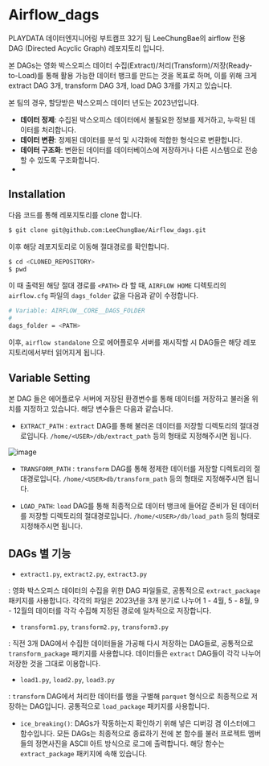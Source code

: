 # Airflow_dags

PLAYDATA 데이터엔지니어링 부트캠프 32기 팀 LeeChungBae의 airflow 전용 DAG (Directed Acyclic Graph) 레포지토리 입니다.

본 DAGs는 영화 박스오피스 데이터 수집(Extract)/처리(Transform)/저장(Ready-to-Load)를 통해 활용 가능한 데이터 뱅크를 만드는 것을 목표로 하며, 이를 위해 크게 extract DAG 3개, transform DAG 3개, load DAG 3개를 가지고 있습니다.

본 팀의 경우, 할당받은 박스오피스 데이터 년도는 2023년입니다.

- **데이터 정제**: 수집된 박스오피스 데이터에서 불필요한 정보를 제거하고, 누락된 데이터를 처리합니다.
- **데이터 변환**: 정제된 데이터를 분석 및 시각화에 적합한 형식으로 변환합니다.
- **데이터 구조화**: 변환된 데이터를 데이터베이스에 저장하거나 다른 시스템으로 전송할 수 있도록 구조화합니다.
- 

## Installation
다음 코드를 통해 레포지토리를 clone 합니다.
```bash
$ git clone git@github.com:LeeChungBae/Airflow_dags.git
```

이후 해당 레포지토리로 이동해 절대경로를 확인합니다.
```bash
$ cd <CLONED_REPOSITORY>
$ pwd
```
이 때 출력된 해당 절대 경로를 `<PATH>` 라 할 때, `AIRFLOW HOME` 디렉토리의 `airflow.cfg` 파일의 `dags_folder` 값을  다음과 같이 수정합니다.
```bash
# Variable: AIRFLOW__CORE__DAGS_FOLDER
#
dags_folder = <PATH>
```
이후, `airflow standalone` 으로 에어플로우 서버를 재시작할 시 DAG들은 해당 레포지토리에서부터 읽어지게 됩니다.

## Variable Setting
본 DAG 들은 에어플로우 서버에 저장된 환경변수를 통해 데이터를 저장하고 불러올 위치를 지정하고 있습니다. 해당 변수들은 다음과 같습니다.

- `EXTRACT_PATH` : `extract` DAG를 통해 불러온 데이터를 저장할 디렉토리의 절대경로입니다. `/home/<USER>/db/extract_path` 등의 형태로 지정해주시면 됩니다.

![image](https://github.com/user-attachments/assets/5c64f4ba-9aa6-48af-b3ad-5d8d82f2833c)

- `TRANSFORM_PATH` : `transform` DAG를 통해 정제한 데이터를 저장할 디렉토리의 절대경로입니다. `/home/<USER>db/transform_path` 등의 형태로 지정해주시면 됩니다.

- `LOAD_PATH`: `load` DAG를 통해 최종적으로 데이터 뱅크에 들어갈 준비가 된 데이터를 저장할 디렉토리의 절대경로입니다. `/home/<USER>/db/load_path` 등의 형태로 지정해주시면 됩니다.

## DAGs 별 기능
- `extract1.py`, `extract2.py`, `extract3.py`

 : 영화 박스오피스 데이터의 수집을 위한 DAG 파일들로, 공통적으로 `extract_package` 패키지를 사용합니다. 각각의 파일은 2023년을 3개 분기로 나누어 1 - 4월, 5 - 8월, 9 - 12월의 데이터를 각각 수집해 지정된 경로에 일차적으로 저장합니다. 

- `transform1.py`, `transform2.py`, `transform3.py`

 : 직전 3개 DAG에서 수집한 데이터들을 가공해 다시 저장하는 DAG들로, 공통적으로 `transform_package` 패키지를 사용합니다. 데이터들은 `extract` DAG들이 각각  나누어 저장한 것을 그대로 이용합니다. 

- `load1.py`, `load2.py`, `load3.py`

: `transform` DAG에서 처리한 데이터를 행을 구별해 `parquet` 형식으로 최종적으로 저장하는 DAG입니다. 공통적으로 `load_package` 패키지를 사용합니다.

- `ice_breaking()`: DAGs가 작동하는지 확인하기 위해 넣은 디버깅 겸 이스터에그 함수입니다. 모든 DAGs는 최종적으로 종료하기 전에 본 함수를 불러 프로젝트 멤버들의 정면사진을 ASCII 아트 방식으로 로그에 출력합니다. 해당 함수는 `extract_package` 패키지에 속해 있습니다.
